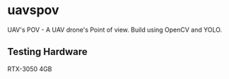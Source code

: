 # uavspov
UAV's POV - A UAV drone's Point of view. Build using OpenCV and YOLO.

Testing Hardware
---

RTX-3050 4GB
